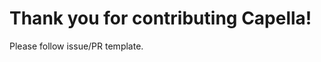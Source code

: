 Thank you for contributing Capella!
=========================================

Please follow issue/PR template.
